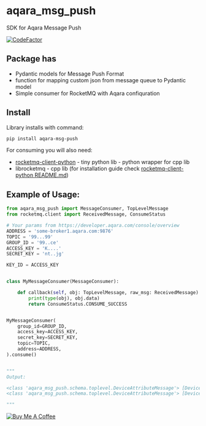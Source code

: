 # aqara_msg_push
SDK for Aqara Message Push

[![CodeFactor](https://www.codefactor.io/repository/github/moff4/aqara_msg_push/badge)](https://www.codefactor.io/repository/github/moff4/aqara_msg_push)

## Package has
 - Pydantic models for Message Push Format
 - function for mapping custom json from message queue to Pydantic model 
 - Simple consumer for RocketMQ with Aqara confiquration

## Install

Library installs with command:

```bash
pip install aqara-msg-push
```

For consuming you will also need: 
- [rocketmq-client-python](https://github.com/apache/rocketmq-client-python) - tiny python lib - python wrapper for cpp lib
- librocketmq - cpp lib (for installation guide check [rocketmq-client-python README.md](https://github.com/apache/rocketmq-client-python))


## Example of Usage:

```python
from aqara_msg_push import MessageConsumer, TopLevelMessage
from rocketmq.client import ReceivedMessage, ConsumeStatus

# Your params from https://developer.aqara.com/console/overview
ADDRESS = 'some-broker1.aqara.com:9876'
TOPIC = '99...99' 
GROUP_ID = '99..ce'
ACCESS_KEY = 'K....'
SECRET_KEY = 'nt..jg'

KEY_ID = ACCESS_KEY


class MyMessageConsumer(MessageConsumer):

    def callback(self, obj: TopLevelMessage, raw_msg: ReceivedMessage) -> ConsumeStatus:
        print(type(obj), obj.data)
        return ConsumeStatus.CONSUME_SUCCESS


MyMessageConsumer(
    group_id=GROUP_ID,
    access_key=ACCESS_KEY,
    secret_key=SECRET_KEY,
    topic=TOPIC,
    address=ADDRESS,
).consume()


"""
Output:

<class 'aqara_msg_push.schema.toplevel.DeviceAttributeMessage'> [DeviceStateMessage(raw_time='1659704748378', subject_id='lumi.9999999', resource_id='4.1.85', value='1', status_code=<TriggerResult.SUCCESS: 0>, trigger_source=TriggerSource(raw_time='1659704748', type=<TriggerType.CLOUD_REMOTE_COMMAND_CONTROL: 4>, id=None), attach=None)]
<class 'aqara_msg_push.schema.toplevel.DeviceAttributeMessage'> [DeviceStateMessage(raw_time='1659704750046', subject_id='lumi.9999999', resource_id='4.1.85', value='0', status_code=<TriggerResult.SUCCESS: 0>, trigger_source=TriggerSource(raw_time='1659704749', type=<TriggerType.CLOUD_REMOTE_COMMAND_CONTROL: 4>, id=None), attach=None)]

"""
```

[![Buy Me A Coffee](https://www.buymeacoffee.com/assets/img/custom_images/orange_img.png)](https://www.buymeacoffee.com/komissarov)
